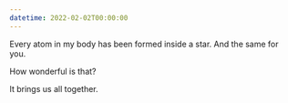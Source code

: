 ```yaml
---
datetime: 2022-02-02T00:00:00
---
```

Every atom in my body has been formed inside a star. And the same for you.

How wonderful is that?

It brings us all together.
